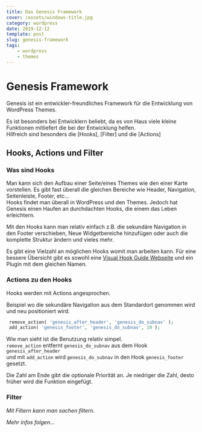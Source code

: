 ```yaml
---
title: Das Genesis Framework
cover: /assets/windows-title.jpg
category: wordpress
date: 2019-12-12
template: post
slug: genesis-framework
tags:
    - wordpress
    - themes
---
```


# Genesis Framework

Genesis ist ein entwickler-freundliches Framework für die Entwicklung von WordPress Themes.

Es ist besonders bei Entwicklern beliebt, da es von Haus viele kleine Funktionen mitliefert die bei der Entwicklung helfen.<br>
Hilfreich sind besonders die [Hooks], [Filter] und die [Actions]

## Hooks, Actions und Filter

### Was sind Hooks

Man kann sich den Aufbau einer Seite/eines Themes wie den einer Karte vorstellen. Es gibt fast überall die gleichen Bereiche wie Header, Navigation, Seitenleiste, Footer, etc...<br>
Hooks findet man überall in WordPress und den Themes. Jedoch hat Genesis einen Haufen an durchdachten Hooks, die einem das Leben erleichtern.

Mit den Hooks kann man relativ einfach z.B. die sekundäre Navigation in den Footer verschieben, Neue Widgetbereiche hinzufügen oder auch die komplette Struktur ändern und vieles mehr.

Es gibt eine Vielzahl an möglichen Hooks womit man arbeiten kann. Für eine bessere Übersicht gibt es sowohl eine [Visual Hook Guide Webseite](https://genesistutorials.com/visual-hook-guide/) und ein Plugin mit dem gleichen Namen.

###  Actions zu den Hooks

Hooks werden mit Actions angesprochen.

Beispiel wo die sekundäre Navigation aus dem Standardort genommen wird und neu positioniert wird.
```php
 remove_action( 'genesis_after_header', 'genesis_do_subnav' );
 add_action( 'genesis_footer', 'genesis_do_subnav', 10 );

```

Wie man sieht ist die Benutzung relativ simpel. <br/>
`remove_action` entfernt `genesis_do_subnav` aus dem Hook `genesis_after_header` <br/>
und mit `add_action` wird `genesis_do_subnav` in den Hook `genesis_footer` gesetzt.

Die Zahl am Ende gibt die optionale Priorität an. Je niedriger die Zahl, desto früher wird die Funktion eingefügt.

###  Filter

_Mit Filtern kann man sachen filtern._

_Mehr infos folgen..._

